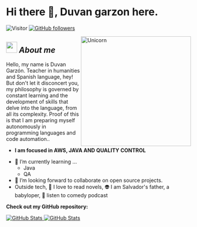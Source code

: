 # Hi there 👋, Duvan garzon here. 
![Visitor](https://visitor-badge.laobi.icu/badge?page_id=Bhargavi-hash.repoName) [![GitHub followers](https://img.shields.io/github/followers/Bhargavi-hash.svg?style=social&label=Follow)](https://github.com/Bhargavi-hash?tab=followers)<br/>

<!--
-->

<img align="right" width=300px alt="Unicorn" src="https://tenor.com/KAMc.gif" />

## <img src="https://media.giphy.com/media/ObNTw8Uzwy6KQ/giphy.gif" width="30px">&nbsp;***About me***

Hello, my name is Duvan Garzón. Teacher in humanities and Spanish language, hey! But don't let it disconcert you, my philosophy is governed by constant learning and the development of skills that delve into the language, from all its complexity. Proof of this is that I am preparing myself autonomously in programming languages ​​and code automation..
* **I am focused in AWS, JAVA AND QUALITY CONTROL**
- 🌱 I’m currently learning ...
  - Java
  - QA
- 👯 I’m looking forward to collaborate on open source projects.
- Outside tech, 📖 I love to read novels, 👽 I am Salvador's father, a babyloper, 🎵 listen to comedy podcast

__Check out my GitHub repository:__

<div>
  <p>
    <a href="https://github.com/dgarzondev/qualitycontrol">
      <img src="https://github-readme-stats.vercel.app/api/pin/?username=Bhargavi-hash&repo=HotelFranchiseDBMS" alt="GitHub Stats" />
    </a>
    <a href="https://github.com/dgarzondev/devops-aws">
      <img src="https://github-readme-stats.vercel.app/api/pin/?username=Bhargavi-hash&repo=Linux-Shell-Implementation" alt="GitHub Stats" />
    </a>
  </p>
</div>
